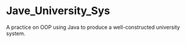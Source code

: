 # Jave_University_Sys
A practice on OOP using Java to produce a well-constructed university system.
